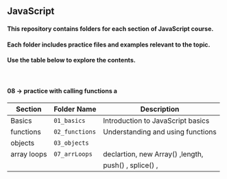 
## JavaScript 
#### This repository contains folders for each section of JavaScript course.
#### Each folder includes practice files and examples relevant to the topic.
#### Use the table below to explore the contents.
<br>

#### 08 -> practice with calling functions a

| Section          | Folder Name       | Description                     |
|------------------|-------------------|---------------------------------|
| Basics           | `01_basics`      | Introduction to JavaScript basics |
| functions        | `02_functions`   |	Understanding and using functions |
| objects          |  `03_objects`    |                                   |
| array loops      |  `07_arrLoops `  | declartion, new Array() ,length,  |
|                   |                  |  push() ,  splice() ,       |

